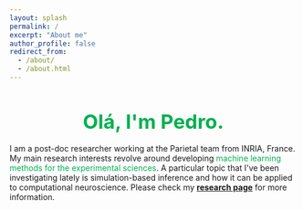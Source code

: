 ```yaml
---
layout: splash
permalink: /
excerpt: "About me"
author_profile: false
redirect_from: 
  - /about/
  - /about.html
---
```


<!-- <img src="/images/profile.png" alt="drawing" width="250px" style="display: block;
  margin-left: auto;
  margin-right: auto;
  border-radius: 50%;
  ;"/> -->

<h1 style="color:#00b050; text-align: center; font-size:26pt; margin-bottom:0.5em" >Olá, I'm Pedro.</h1>

I am a post-doc researcher working at the Parietal team from INRIA, France. My main research interests revolve around developing <span style="color:#00b050">machine learning methods for the experimental sciences</span>. A particular topic that I've been investigating lately is simulation-based inference and how it can be applied to computational neuroscience. Please check my **<a href="/research/" >research page</a>** for more information.
<!-- Prior to my post-doc, I did a Ph.D. at the GIPSA-lab, France, under the supervision of Marco Congedo and Christian Jutten. The title of my thesis is "Exploring invariances of multivariate time series via Riemannian geometry: validation on EEG data" and you can find it **<a href="https://hal.archives-ouvertes.fr/tel-02345388" target="_blank">here</a>**. -->